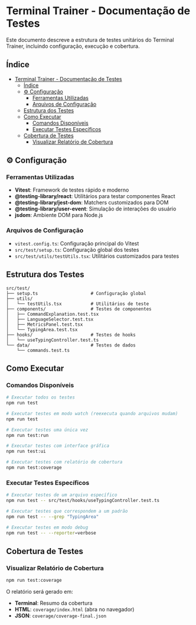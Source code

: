 # Terminal Trainer - Documentação de Testes

Este documento descreve a estrutura de testes unitários do Terminal Trainer, incluindo configuração, execução e cobertura.

##  Índice

- [Terminal Trainer - Documentação de Testes](#terminal-trainer---documentação-de-testes)
  - [Índice](#índice)
  - [⚙️ Configuração](#️-configuração)
    - [Ferramentas Utilizadas](#ferramentas-utilizadas)
    - [Arquivos de Configuração](#arquivos-de-configuração)
  - [Estrutura dos Testes](#estrutura-dos-testes)
  - [Como Executar](#como-executar)
    - [Comandos Disponíveis](#comandos-disponíveis)
    - [Executar Testes Específicos](#executar-testes-específicos)
  - [Cobertura de Testes](#cobertura-de-testes)
    - [Visualizar Relatório de Cobertura](#visualizar-relatório-de-cobertura)

## ⚙️ Configuração

### Ferramentas Utilizadas

- **Vitest**: Framework de testes rápido e moderno
- **@testing-library/react**: Utilitários para testar componentes React
- **@testing-library/jest-dom**: Matchers customizados para DOM
- **@testing-library/user-event**: Simulação de interações do usuário
- **jsdom**: Ambiente DOM para Node.js

### Arquivos de Configuração

- `vitest.config.ts`: Configuração principal do Vitest
- `src/test/setup.ts`: Configuração global dos testes
- `src/test/utils/testUtils.tsx`: Utilitários customizados para testes

##  Estrutura dos Testes

```
src/test/
├── setup.ts                    # Configuração global
├── utils/
│   └── testUtils.tsx           # Utilitários de teste
├── components/                 # Testes de componentes
│   ├── CommandExplanation.test.tsx
│   ├── LanguageSelector.test.tsx
│   ├── MetricsPanel.test.tsx
│   └── TypingArea.test.tsx
├── hooks/                      # Testes de hooks
│   └── useTypingController.test.ts
└── data/                       # Testes de dados
    └── commands.test.ts
```

##  Como Executar

### Comandos Disponíveis

```bash
# Executar todos os testes
npm run test

# Executar testes em modo watch (reexecuta quando arquivos mudam)
npm run test

# Executar testes uma única vez
npm run test:run

# Executar testes com interface gráfica
npm run test:ui

# Executar testes com relatório de cobertura
npm run test:coverage
```

### Executar Testes Específicos

```bash
# Executar testes de um arquivo específico
npm run test -- src/test/hooks/useTypingController.test.ts

# Executar testes que correspondem a um padrão
npm run test -- --grep "TypingArea"

# Executar testes em modo debug
npm run test -- --reporter=verbose
```

##  Cobertura de Testes

### Visualizar Relatório de Cobertura

```bash
npm run test:coverage
```

O relatório será gerado em:
- **Terminal**: Resumo da cobertura
- **HTML**: `coverage/index.html` (abra no navegador)
- **JSON**: `coverage/coverage-final.json`

